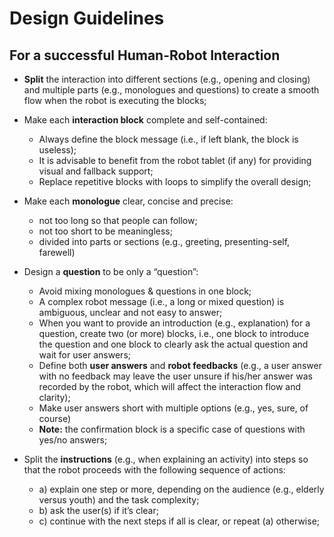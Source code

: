 # Design Guidelines
## For a successful Human-Robot Interaction 

* **Split** the interaction into different sections (e.g., opening and closing) and multiple parts (e.g., monologues and questions) to create a smooth flow when the robot is executing the blocks;

* Make each **interaction block** complete and self-contained: 
  * Always define the block message (i.e., if left blank, the block is useless);
  * It is advisable to benefit from the robot tablet (if any) for providing visual and fallback support;
  * Replace repetitive blocks with loops to simplify the overall design;

* Make each **monologue** clear, concise and precise: 
  * not too long so that people can follow; 
  * not too short to be meaningless;
  * divided into parts or sections (e.g., greeting, presenting-self, farewell)

* Design a **question** to be only a “question”: 
    * Avoid mixing monologues & questions in one block;
    * A complex robot message (i.e., a long or mixed question) is ambiguous, unclear and not easy to answer;
    * When you want to provide an introduction (e.g., explanation) for a question, create two (or more) blocks, i.e., one block to introduce the question and one block to clearly ask the actual question and wait for user answers;
    * Define both **user answers** and **robot feedbacks** (e.g., a user answer with no feedback may leave the user unsure if his/her answer was recorded by the robot, which will affect the interaction flow and clarity); 
    * Make user answers short with multiple options (e.g., yes, sure, of course)
    * **Note:** the confirmation block is a specific case of questions with yes/no answers; 

* Split the **instructions** (e.g., when explaining an activity) into steps so that the robot proceeds with the following sequence of actions: 
    * a) explain one step or more, depending on the audience (e.g., elderly versus youth) and the task complexity;
    * b) ask the user(s) if it’s clear;
    * c) continue with the next steps if all is clear, or repeat (a) otherwise;

